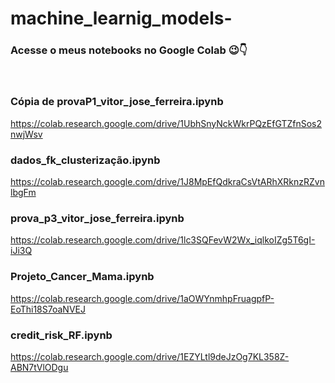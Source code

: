 # machine_learnig_models-

### Acesse o meus notebooks no Google Colab 😉👇
<br/>

### Cópia de provaP1_vitor_jose_ferreira.ipynb <br/>
https://colab.research.google.com/drive/1UbhSnyNckWkrPQzEfGTZfnSos2nwjWsv
<br/>

### dados_fk_clusterização.ipynb <br/>
https://colab.research.google.com/drive/1J8MpEfQdkraCsVtARhXRknzRZvnlbgFm
<br/>
### prova_p3_vitor_jose_ferreira.ipynb <br/>
https://colab.research.google.com/drive/1lc3SQFevW2Wx_iqlkoIZg5T6gI-iJi3Q
<br/>
### Projeto_Cancer_Mama.ipynb <br/>
https://colab.research.google.com/drive/1aOWYnmhpFruagpfP-EoThi18S7oaNVEJ
<br/>
### credit_risk_RF.ipynb <br/>
https://colab.research.google.com/drive/1EZYLtl9deJzOg7KL358Z-ABN7tVlODgu
